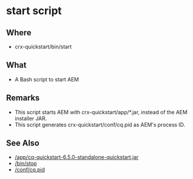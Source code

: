 # start script

## Where

- crx-quickstart/bin/start

## What

- A Bash script to start AEM

## Remarks

- This script starts AEM with crx-quickstart/app/*.jar, instead of the AEM installer JAR.
- This script generates crx-quickstart/conf/cq.pid as AEM's process ID.

## See Also

- [/app/cq-quickstart-6.5.0-standalone-quickstart.jar](/crx-quickstart/app/cq-quickstart-6.5.0-standalone-quickstart.jar.md)
- [/bin/stop](/crx-quickstart/bin/stop.md)
- [/conf/cq.pid](/crx-quickstart/conf/cq.pid.md)
